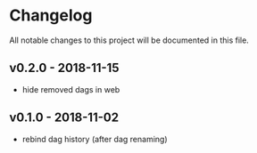 # Changelog
All notable changes to this project will be documented in this file.

## v0.2.0 - 2018-11-15
- hide removed dags in web

## v0.1.0 - 2018-11-02
- rebind dag history (after dag renaming)

